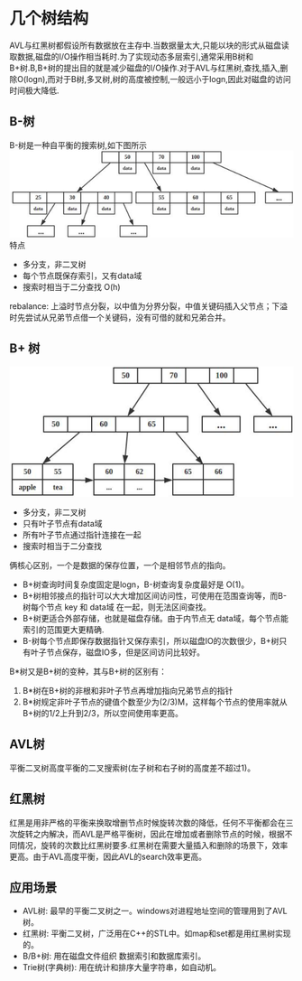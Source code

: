 # 几个树结构

AVL与红黑树都假设所有数据放在主存中.当数据量太大,只能以块的形式从磁盘读取数据,磁盘的I/O操作相当耗时.为了实现动态多层索引,通常采用B树和B+树.B,B+树的提出目的就是减少磁盘的I/O操作.对于AVL与红黑树,查找,插入,删除O(logn),而对于B树,多叉树,树的高度被控制,一般远小于logn,因此对磁盘的访问时间极大降低.

## B-树

B-树是一种自平衡的搜索树,如下图所示
![20200707_194515_22](assets/20200707_194515_22.png)
特点
- 多分支，非二叉树
- 每个节点既保存索引，又有data域
- 搜索时相当于二分查找 O(h)

rebalance: 上溢时节点分裂，以中值为分界分裂，中值关键码插入父节点；下溢时先尝试从兄弟节点借一个关键码，没有可借的就和兄弟合并。

## B+ 树

![20200707_195717_32](assets/20200707_195717_32.png)

- 多分支，非二叉树
- 只有叶子节点有data域
- 所有叶子节点通过指针连接在一起
- 搜索时相当于二分查找

俩核心区别，一个是数据的保存位置，一个是相邻节点的指向。
- B+树查询时间复杂度固定是logn，B-树查询复杂度最好是 O(1)。
- B+树相邻接点的指针可以大大增加区间访问性，可使用在范围查询等，而B-树每个节点 key 和 data域 在一起，则无法区间查找。
- B+树更适合外部存储，也就是磁盘存储。由于内节点无 data域，每个节点能索引的范围更大更精确.
- B-树每个节点即保存数据指针又保存索引，所以磁盘IO的次数很少，B+树只有叶子节点保存，磁盘IO多，但是区间访问比较好。

B*树又是B+树的变种，其与B+树的区别有：
1. B*树在B+树的非根和非叶子节点再增加指向兄弟节点的指针
2. B*树规定非叶子节点的键值个数至少为(2/3)M，这样每个节点的使用率就从B+树的1/2上升到2/3，所以空间使用率更高。

## AVL树
平衡二叉树高度平衡的二叉搜索树(左子树和右子树的高度差不超过1)。
## 红黑树
红黑是用非严格的平衡来换取增删节点时候旋转次数的降低，任何不平衡都会在三次旋转之内解决，而AVL是严格平衡树，因此在增加或者删除节点的时候，根据不同情况，旋转的次数比红黑树要多.红黑树在需要大量插入和删除的场景下，效率更高。由于AVL高度平衡，因此AVL的search效率更高。

## 应用场景
- AVL树: 最早的平衡二叉树之一。windows对进程地址空间的管理用到了AVL树。
- 红黑树: 平衡二叉树，广泛用在C++的STL中。如map和set都是用红黑树实现的。
- B/B+树: 用在磁盘文件组织 数据索引和数据库索引。
- Trie树(字典树): 用在统计和排序大量字符串，如自动机。
